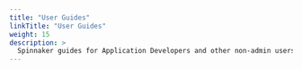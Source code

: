 ```yaml
---
title: "User Guides"
linkTitle: "User Guides"
weight: 15
description: >
  Spinnaker guides for Application Developers and other non-admin users
---
```


